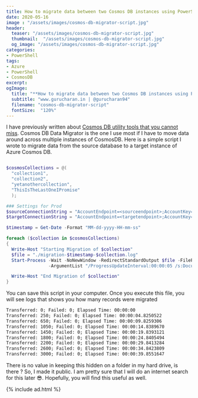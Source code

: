 ```yaml
---
title: How to migrate data between two Cosmos DB instances using PowerShell
date: 2020-05-16
image : "/assets/images/cosmos-db-migrator-script.jpg"
header:
  teaser: "/assets/images/cosmos-db-migrator-script.jpg"
  thumbnail:  "/assets/images/cosmos-db-migrator-script.jpg"
  og_image: "/assets/images/cosmos-db-migrator-script.jpg"
categories:
- PowerShell 
tags:
- Azure
- PowerShell
- CosmosDB 
excerpt: 
ogImage:
  title: "**How to migrate data between two Cosmos DB instances using PowerShell**"
  subtitle: "www.gurucharan.in | @gurucharan94"
  filename: "cosmos-db-migrator-script"
  fontSize:  "120%"
---
```


I have previously written about [Cosmos DB utility tools that you cannot miss](https://www.gurucharan.in/azure/cosmos-db-tools-that-improve-your-productivity/). Cosmos DB Data Migrator is the one I use most if I have to move data around across multiple instances of CosmosDB. Here is a simple script I wrote to migrate data from the source database to a target instance of Azure Cosmos DB.

```powershell

$cosmosCollections = @(
  "collection1",
  "collection2",
  "yetanothercollection",
  "ThisIsTheLastOneIPromise"
  );

### Settings for Prod
$sourceConnectionString = "AccountEndpoint=<sourceendpoint>;AccountKey=<sourcekey>;Database=<sourcedatabase>"
$targetConnectionString = "AccountEndpoint=<targetendpoint>;AccountKey=<targetkey>;Database=<targetdatabase>"

$timestamp = Get-Date -Format "MM-dd-yyyy-HH-mm-ss"

foreach ($collection in $cosmosCollections)
{
  Write-Host "Starting Migration of $collection"
  $file = "./migration-$timestamp-$collection.log"
  Start-Process -Wait -NoNewWindow -RedirectStandardOutput $file -FilePath "\path\to\executable\dt.exe" `
                -ArgumentList "/ProgressUpdateInterval:00:00:05 /s:DocumentDB /s.Collection:$collection /s.ConnectionString:$sourceConnectionString /s.InternalFields /t:DocumentDBBulk /t.DisableIdGeneration /t.Collection:$collection /t.ConnectionString:$targetConnectionString"

  Write-Host "End Migration of $collection"
}
```

You can save this script in your computer. Once you execute this file, you will see logs that shows you how many records were migrated

``` txt
Transferred: 0; Failed: 0; Elapsed Time: 00:00:00
Transferred: 250; Failed: 0; Elapsed Time: 00:00:04.8250522
Transferred: 650; Failed: 0; Elapsed Time: 00:00:09.8259306
Transferred: 1050; Failed: 0; Elapsed Time: 00:00:14.8389670
Transferred: 1450; Failed: 0; Elapsed Time: 00:00:19.8393121
Transferred: 1800; Failed: 0; Elapsed Time: 00:00:24.8405494
Transferred: 2200; Failed: 0; Elapsed Time: 00:00:29.8413284
Transferred: 2600; Failed: 0; Elapsed Time: 00:00:34.8423809
Transferred: 3000; Failed: 0; Elapsed Time: 00:00:39.8551647
```

There is no value in keeping this hidden on a folder in my hard drive, is there ? So, I made it public. I am pretty sure that I will do an internet search for this later 😎. Hopefully, you will find this useful as well.

{% include ad.html %}